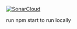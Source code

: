 [![SonarCloud](https://sonarcloud.io/images/project_badges/sonarcloud-white.svg)](https://sonarcloud.io/dashboard?id=unnurosk_myJournal)

run npm start to run locally